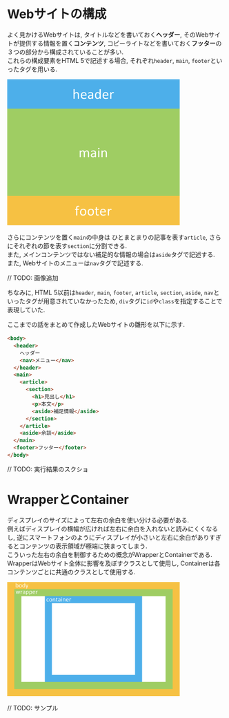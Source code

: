 # Webサイトの構成

よく見かけるWebサイトは, タイトルなどを書いておく**ヘッダー**, そのWebサイトが提供する情報を置く**コンテンツ**, コピーライトなどを書いておく**フッター**の３つの部分から構成されていることが多い.  
これらの構成要素をHTML 5で記述する場合, それぞれ`header`, `main`, `footer`といったタグを用いる.

<img src="../img/06_website_framework/001.png" width="400">

さらにコンテンツを置く`main`の中身は ひとまとまりの記事を表す`article`, さらにそれぞれの節を表す`section`に分割できる.  
また, メインコンテンツではない補足的な情報の場合は`aside`タグで記述する.  
また, Webサイトのメニューは`nav`タグで記述する.

// TODO: 画像追加

ちなみに, HTML 5以前は`header`, `main`, `footer`, `article`, `section`, `aside`, `nav`といったタグが用意されていなかったため, `div`タグに`id`や`class`を指定することで表現していた.

ここまでの話をまとめて作成したWebサイトの雛形を以下に示す.

```html
<body>
  <header>
    ヘッダー
    <nav>メニュー</nav>
  </header>
  <main>
    <article>
      <section>
        <h1>見出し</h1>
        <p>本文</p>
        <aside>補足情報</aside>
      </section>
    </article>
    <aside>余談</aside>
  </main>
  <footer>フッター</footer>
</body>
```

// TODO: 実行結果のスクショ

# WrapperとContainer
ディスプレイのサイズによって左右の余白を使い分ける必要がある.  
例えばディスプレイの横幅が広ければ左右に余白を入れないと読みにくくなるし, 逆にスマートフォンのようにディスプレイが小さいと左右に余白がありすぎるとコンテンツの表示領域が極端に狭まってしまう.  
こういった左右の余白を制御するための概念がWrapperとContainerである.  
WrapperはWebサイト全体に影響を及ぼすクラスとして使用し, Containerは各コンテンツごとに共通のクラスとして使用する.

<img src="../img/06_website_framework/002.png" width="400">

// TODO: サンプル
